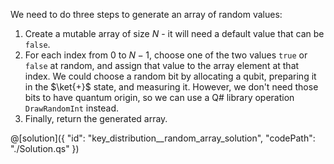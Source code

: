 We need to do three steps to generate an array of random values:

1. Create a mutable array of size $N$ - it will need a default value that can be `false`.
2. For each index from $0$ to $N-1$, choose one of the two values `true` or `false` at random, and assign that value to the array element at that index. We could choose a random bit by allocating a qubit, preparing it in the $\ket{+}$ state, and measuring it. However, we don't need those bits to have quantum origin, so we can use a Q# library operation `DrawRandomInt` instead.
3. Finally, return the generated array.

@[solution]({
    "id": "key_distribution__random_array_solution",
    "codePath": "./Solution.qs"
})
